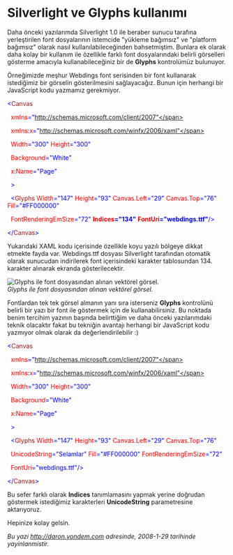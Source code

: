 # Silverlight ve Glyphs kullanımı
Daha önceki yazılarımda Silverlight 1.0 ile beraber sunucu tarafına
yerleştirilen font dosyalarının istemcide "yükleme bağımsız" ve
"platform bağımsız" olarak nasıl kullanılabileceğinden bahsetmiştim.
Bunlara ek olarak daha kolay bir kullanım ile özellikle farklı font
dosyalarındaki belirli görselleri gösterme amacıyla kullanabileceğiniz
bir de **Glyphs** kontrolümüz bulunuyor.

Örneğimizde meşhur Webdings font serisinden bir font kullanarak
istediğimiz bir görselin gösterilmesini sağlayacağız. Bunun için
herhangi bir JavaScript kodu yazmamız gerekmiyor.

<span style="color: blue;">\<</span><span
style="color: #a31515;">Canvas</span>

<span style="color: red;">  xmlns</span><span
style="color: blue;">="http://schemas.microsoft.com/client/2007"</span>

<span style="color: red;">  xmlns</span><span
style="color: blue;">:</span><span style="color: red;">x</span><span
style="color: blue;">="http://schemas.microsoft.com/winfx/2006/xaml"</span>

<span style="color: red;">  Width</span><span
style="color: blue;">="300"</span><span style="color: red;">
Height</span><span style="color: blue;">="300"</span>

<span style="color: red;">  Background</span><span
style="color: blue;">="White"</span>

<span style="color: red;">  x</span><span
style="color: blue;">:</span><span style="color: red;">Name</span><span
style="color: blue;">="Page"</span>

<span style="color: blue;">  \></span>

<span style="color: #a31515;">  </span><span
style="color: blue;">\<</span><span
style="color: #a31515;">Glyphs</span><span style="color: red;">
Width</span><span style="color: blue;">="147"</span><span
style="color: red;"> Height</span><span
style="color: blue;">="93"</span><span style="color: red;">
Canvas.Left</span><span style="color: blue;">="29"</span><span
style="color: red;"> Canvas.Top</span><span
style="color: blue;">="76"</span><span style="color: red;">
Fill</span><span style="color: blue;">="\#FF000000"</span>

<span style="color: red;">  FontRenderingEmSize</span><span
style="color: blue;">="72"</span><span style="color: red;">
**Indices**</span><span style="color: blue;">**="134"**</span><span
style="color: red;"> **FontUri**</span><span
style="color: blue;">**="webdings.ttf"**/\></span>

<span style="color: blue;">\</</span><span
style="color: #a31515;">Canvas</span><span
style="color: blue;">\></span>

Yukarıdaki XAML kodu içerisinde özellikle koyu yazılı bölgeye dikkat
etmekte fayda var. Webdings.ttf dosyası Silverlight tarafından otomatik
olarak sunucudan indirilerek font içerisindeki karakter tablosundan 134.
karakter alınarak ekranda gösterilecektir.

![Glyphs ile font dosyasından alınan vektörel
görsel.](media/Silverlight_ve_Glyphs_kullanimi/28012008_1.png)\
*Glyphs ile font dosyasından alınan vektörel görsel.*

Fontlardan tek tek görsel almanın yanı sıra isterseniz **Glyphs**
kontrolünü belirli bir yazı bir font ile göstermek için de
kullanabilirsiniz. Bu noktada benim tercihim yazının başında belirttiğim
ve daha önceki yazılarımdaki teknik olacaktır fakat bu tekniğin avantajı
herhangi bir JavaScript kodu yazmıyor olmak olarak da
değerlendirilebilir :)

<span style="color: blue;">\<</span><span
style="color: #a31515;">Canvas</span>

<span style="color: red;">  xmlns</span><span
style="color: blue;">="http://schemas.microsoft.com/client/2007"</span>

<span style="color: red;">  xmlns</span><span
style="color: blue;">:</span><span style="color: red;">x</span><span
style="color: blue;">="http://schemas.microsoft.com/winfx/2006/xaml"</span>

<span style="color: red;">  Width</span><span
style="color: blue;">="300"</span><span style="color: red;">
Height</span><span style="color: blue;">="300"</span>

<span style="color: red;">  Background</span><span
style="color: blue;">="White"</span>

<span style="color: red;">  x</span><span
style="color: blue;">:</span><span style="color: red;">Name</span><span
style="color: blue;">="Page"</span>

<span style="color: blue;">  \></span>

<span style="color: #a31515;">  </span><span
style="color: blue;">\<</span><span
style="color: #a31515;">Glyphs</span><span style="color: red;">
Width</span><span style="color: blue;">="147"</span><span
style="color: red;"> Height</span><span
style="color: blue;">="93"</span><span style="color: red;">
Canvas.Left</span><span style="color: blue;">="29"</span><span
style="color: red;"> Canvas.Top</span><span
style="color: blue;">="76"</span>

<span style="color: red;">  UnicodeString</span><span
style="color: blue;">="Selamlar"</span><span style="color: red;">
Fill</span><span style="color: blue;">="\#FF000000"</span><span
style="color: red;"> FontRenderingEmSize</span><span
style="color: blue;">="72"</span>

<span style="color: red;">  FontUri</span><span
style="color: blue;">="webdings.ttf"/\></span>

<span style="color: blue;">\</</span><span
style="color: #a31515;">Canvas</span><span
style="color: blue;">\></span>

Bu sefer farklı olarak **Indices** tanımlamasını yapmak yerine doğrudan
göstermek istediğimiz karakterleri **UnicodeString** parametresine
aktarıyoruz.

Hepinize kolay gelsin.



*Bu yazi http://daron.yondem.com adresinde, 2008-1-29 tarihinde yayinlanmistir.*

